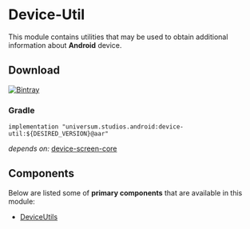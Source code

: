 Device-Util
===============

This module contains utilities that may be used to obtain additional information about **Android** device.

## Download ##
[![Bintray](https://api.bintray.com/packages/universum-studios/android/universum.studios.android%3Adevice/images/download.svg)](https://bintray.com/universum-studios/android/universum.studios.android%3Adevice/_latestVersion)

### Gradle ###

    implementation "universum.studios.android:device-util:${DESIRED_VERSION}@aar"

_depends on:_
[device-screen-core](https://github.com/universum-studios/android_device/tree/master/library-screen-core)

## Components ##

Below are listed some of **primary components** that are available in this module:

- [DeviceUtils](https://github.com/universum-studios/android_device/tree/master/library-util/src/main/java/universum/studios/android/device/DeviceUtils.java)
